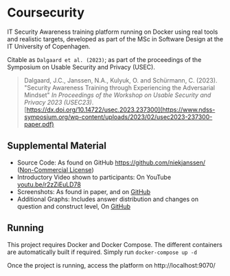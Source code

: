 # Coursecurity
IT Security Awareness training platform running on Docker using real tools and realistic targets, developed as part of the MSc in Software Design at the IT University of Copenhagen.

Citable as ```Dalgaard et al. (2023)```; as part of the proceedings of the Symposium on Usable Security and Privacy (USEC).

> Dalgaard, J.C., Janssen, N.A., Kulyuk, O. and Schürmann, C. (2023). "Security Awareness Training through Experiencing the Adversarial Mindset" _In Proceedings of the Workshop on Usable Security and Privacy 2023 (USEC23)_. [https://dx.doi.org/10.14722/usec.2023.237300](https://www.ndss-symposium.org/wp-content/uploads/2023/02/usec2023-237300-paper.pdf)

## Supplemental Material
* Source Code: As found on GitHub https://github.com/niekjanssen/ ([Non-Commercial License](https://github.com/niekjanssen/coursecurity/blob/main/LICENSE))
* Introductory Video shown to participants: On YouTube [youtu.be/r2zZiEuLD78](https://youtu.be/r2zZiEuLD78)
* Screenshots: As found in paper, and on [GitHub](https://github.com/niekjanssen/coursecurity/blob/main/Screenshots.md)
* Additional Graphs: Includes answer distribution and changes on question and construct level, On [GitHub](https://github.com/niekjanssen/coursecurity/blob/main/Results_Graphs.pdf)

## Running
This project requires Docker and Docker Compose.
The different containers are automatically built if required. Simply run 
```docker-compose up -d```

Once the project is running, access the platform on http://localhost:9070/
